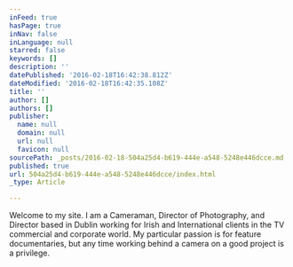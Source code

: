 ```yaml
---
inFeed: true
hasPage: true
inNav: false
inLanguage: null
starred: false
keywords: []
description: ''
datePublished: '2016-02-18T16:42:38.812Z'
dateModified: '2016-02-18T16:42:35.108Z'
title: ''
author: []
authors: []
publisher:
  name: null
  domain: null
  url: null
  favicon: null
sourcePath: _posts/2016-02-18-504a25d4-b619-444e-a548-5248e446dcce.md
published: true
url: 504a25d4-b619-444e-a548-5248e446dcce/index.html
_type: Article

---
```

Welcome to my site. I am a Cameraman, Director of Photography, and Director based in Dublin working for Irish and International clients in the TV commercial and corporate world. My particular passion is for feature documentaries, but any time working behind a camera on a good project is a privilege.